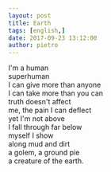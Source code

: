 ```yaml
---
layout: post
title: Earth
tags: [english,]
date: 2017-09-23 13:12:00
author: pietro
---
```

I'm a human<br/>superhuman<br/>I can give more than anyone<br/>I can take more than you can<br/>truth doesn't affect<br/>me, the pain I can deflect<br/>yet I'm not above<br/>I fall through far below<br/>myself I show<br/>along mud and dirt<br/>a golem, a ground pie<br/>a creature of the earth.
